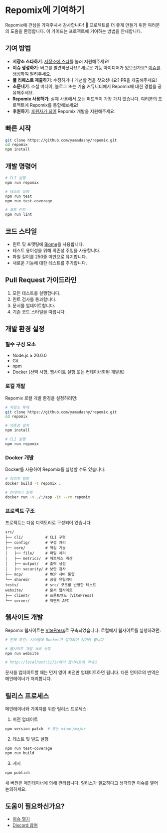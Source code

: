 # Repomix에 기여하기

Repomix에 관심을 가져주셔서 감사합니다! 🚀 프로젝트를 더 좋게 만들기 위한 여러분의 도움을 환영합니다. 이 가이드는 프로젝트에 기여하는 방법을 안내합니다.

## 기여 방법

- **저장소 스타하기**: [저장소에 스타](https://github.com/yamadashy/repomix)를 눌러 지원해주세요!
- **이슈 생성하기**: 버그를 발견하셨나요? 새로운 기능 아이디어가 있으신가요? [이슈를 생성](https://github.com/yamadashy/repomix/issues)하여 알려주세요.
- **풀 리퀘스트 제출하기**: 수정하거나 개선할 점을 찾으셨나요? PR을 제출해주세요!
- **소문내기**: 소셜 미디어, 블로그 또는 기술 커뮤니티에서 Repomix에 대한 경험을 공유해주세요.
- **Repomix 사용하기**: 실제 사용에서 오는 피드백이 가장 가치 있습니다. 여러분의 프로젝트에 Repomix를 통합해보세요!
- **후원하기**: [후원자가 되어](https://github.com/sponsors/yamadashy) Repomix 개발을 지원해주세요.

## 빠른 시작

```bash
git clone https://github.com/yamadashy/repomix.git
cd repomix
npm install
```

## 개발 명령어

```bash
# CLI 실행
npm run repomix

# 테스트 실행
npm run test
npm run test-coverage

# 코드 린트
npm run lint
```

## 코드 스타일

- 린트 및 포맷팅에 [Biome](https://biomejs.dev/)을 사용합니다.
- 테스트 용이성을 위해 의존성 주입을 사용합니다.
- 파일 길이를 250줄 미만으로 유지합니다.
- 새로운 기능에 대한 테스트를 추가합니다.

## Pull Request 가이드라인

1. 모든 테스트를 실행합니다.
2. 린트 검사를 통과합니다.
3. 문서를 업데이트합니다.
4. 기존 코드 스타일을 따릅니다.

## 개발 환경 설정

### 필수 구성 요소

- Node.js ≥ 20.0.0
- Git
- npm
- Docker (선택 사항, 웹사이트 실행 또는 컨테이너화된 개발용)

### 로컬 개발

Repomix 로컬 개발 환경을 설정하려면:

```bash
# 저장소 복제
git clone https://github.com/yamadashy/repomix.git
cd repomix

# 의존성 설치
npm install

# CLI 실행
npm run repomix
```

### Docker 개발

Docker를 사용하여 Repomix를 실행할 수도 있습니다:

```bash
# 이미지 빌드
docker build -t repomix .

# 컨테이너 실행
docker run -v ./:/app -it --rm repomix
```

### 프로젝트 구조

프로젝트는 다음 디렉토리로 구성되어 있습니다:

```
src/
├── cli/          # CLI 구현
├── config/       # 구성 처리
├── core/         # 핵심 기능
│   ├── file/     # 파일 처리
│   ├── metrics/  # 메트릭스 계산
│   ├── output/   # 출력 생성
│   ├── security/ # 보안 검사
├── mcp/          # MCP 서버 통합
└── shared/       # 공유 유틸리티
tests/            # src/ 구조를 반영한 테스트
website/          # 문서 웹사이트
├── client/       # 프론트엔드 (VitePress)
└── server/       # 백엔드 API
```

## 웹사이트 개발

Repomix 웹사이트는 [VitePress](https://vitepress.dev/)로 구축되었습니다. 로컬에서 웹사이트를 실행하려면:

```bash
# 전제 조건: 시스템에 Docker가 설치되어 있어야 합니다

# 웹사이트 개발 서버 시작
npm run website

# http://localhost:5173/에서 웹사이트에 액세스
```

문서를 업데이트할 때는 먼저 영어 버전만 업데이트하면 됩니다. 다른 언어로의 번역은 메인테이너가 처리합니다.

## 릴리스 프로세스

메인테이너와 기여자를 위한 릴리스 프로세스:

1. 버전 업데이트
```bash
npm version patch  # 또는 minor/major
```

2. 테스트 및 빌드 실행
```bash
npm run test-coverage
npm run build
```

3. 게시
```bash
npm publish
```

새 버전은 메인테이너에 의해 관리됩니다. 릴리스가 필요하다고 생각되면 이슈를 열어 논의하세요.

## 도움이 필요하신가요?

- [이슈 열기](https://github.com/yamadashy/repomix/issues)
- [Discord 참여](https://discord.gg/wNYzTwZFku)
